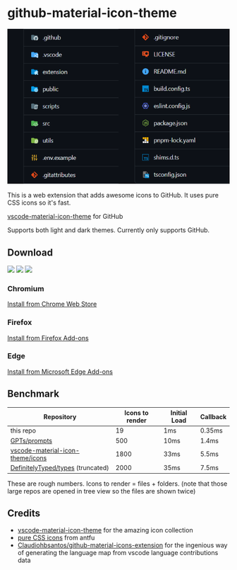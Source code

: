 # github-material-icon-theme

![icons](/public/icons.png)

This is a web extension that adds awesome icons to GitHub.
It uses pure CSS icons so it's fast.

[vscode-material-icon-theme](https://github.com/PKief/vscode-material-icon-theme) for GitHub

Supports both light and dark themes.
Currently only supports GitHub.

## Download

[![](https://img.shields.io/chrome-web-store/v/hlgcfologjgpkkkokemkclndckfbbphb.svg)](https://chrome.google.com/webstore/detail/github-material-icon-them/hlgcfologjgpkkkokemkclndckfbbphb) [![](https://img.shields.io/amo/v/github-material-icon-theme.svg)](https://addons.mozilla.org/en-US/firefox/addon/github-material-icon-theme/) [![](https://img.shields.io/badge/dynamic/json?label=edge%20add-on&prefix=v&query=%24.version&url=https%3A%2F%2Fmicrosoftedge.microsoft.com%2Faddons%2Fgetproductdetailsbycrxid%2Fmladkedehngimbnkhcbjamaldmjcneaa)](https://microsoftedge.microsoft.com/addons/detail/githubmaterialiconthem/mladkedehngimbnkhcbjamaldmjcneaa)

### Chromium

[Install from Chrome Web Store](https://chromewebstore.google.com/detail/github-material-icon-them/hlgcfologjgpkkkokemkclndckfbbphb)

### Firefox

[Install from Firefox Add-ons](https://addons.mozilla.org/en-US/firefox/addon/github-material-icon-theme/)

### Edge

[Install from Microsoft Edge Add-ons](https://microsoftedge.microsoft.com/addons/detail/githubmaterialiconthem/mladkedehngimbnkhcbjamaldmjcneaa)

## Benchmark

| Repository | Icons to render | Initial Load | Callback |
| ---------- | ------- | ------------ | -------- |
| this repo | 19 | 1ms | 0.35ms |
| [GPTs/prompts](https://github.com/linexjlin/GPTs/tree/main/prompts) | 500 | 10ms | 1.4ms |
| [vscode-material-icon-theme/icons](https://github.com/PKief/vscode-material-icon-theme/tree/main/icons) | 1800 | 33ms | 5.5ms |
| [DefinitelyTyped/types](https://github.com/DefinitelyTyped/DefinitelyTyped/tree/master/types) (truncated) | 2000 | 35ms | 7.5ms |

These are rough numbers.
Icons to render = files + folders. (note that those large repos are opened in tree view so the files are shown twice)

## Credits

- [vscode-material-icon-theme](https://github.com/PKief/vscode-material-icon-theme) for the amazing icon collection
- [pure CSS icons](https://antfu.me/posts/icons-in-pure-css) from antfu
- [Claudiohbsantos/github-material-icons-extension](https://github.com/Claudiohbsantos/github-material-icons-extension) for the ingenious way of generating the language map from vscode language contributions data
